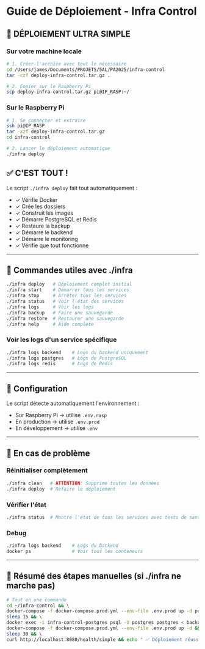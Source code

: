 # Guide de Déploiement - Infra Control

## 🚀 DÉPLOIEMENT ULTRA SIMPLE

### Sur votre machine locale

```bash
# 1. Créer l'archive avec tout le nécessaire
cd /Users/james/Documents/PROJETS/5AL/PA2025/infra-control
tar -czf deploy-infra-control.tar.gz .

# 2. Copier sur le Raspberry Pi
scp deploy-infra-control.tar.gz pi@IP_RASP:~/
```

### Sur le Raspberry Pi

```bash
# 1. Se connecter et extraire
ssh pi@IP_RASP
tar -xzf deploy-infra-control.tar.gz
cd infra-control

# 2. Lancer le déploiement automatique
./infra deploy
```

## ✅ C'EST TOUT !

Le script `./infra deploy` fait tout automatiquement :
- ✓ Vérifie Docker
- ✓ Crée les dossiers
- ✓ Construit les images
- ✓ Démarre PostgreSQL et Redis
- ✓ Restaure la backup
- ✓ Démarre le backend
- ✓ Démarre le monitoring
- ✓ Vérifie que tout fonctionne

---

## 📌 Commandes utiles avec ./infra

```bash
./infra deploy   # Déploiement complet initial
./infra start    # Démarrer tous les services
./infra stop     # Arrêter tous les services
./infra status   # Voir l'état des services
./infra logs     # Voir les logs
./infra backup   # Faire une sauvegarde
./infra restore  # Restaurer une sauvegarde
./infra help     # Aide complète
```

### Voir les logs d'un service spécifique
```bash
./infra logs backend    # Logs du backend uniquement
./infra logs postgres   # Logs de PostgreSQL
./infra logs redis      # Logs de Redis
```

---

## 🔧 Configuration

Le script détecte automatiquement l'environnement :
- Sur Raspberry Pi → utilise `.env.rasp`
- En production → utilise `.env.prod` 
- En développement → utilise `.env`

---

## 📝 En cas de problème

### Réinitialiser complètement
```bash
./infra clean   # ATTENTION: Supprime toutes les données
./infra deploy  # Refaire le déploiement
```

### Vérifier l'état
```bash
./infra status  # Montre l'état de tous les services avec tests de santé
```

### Debug
```bash
./infra logs backend    # Logs du backend
docker ps               # Voir tous les conteneurs
```

---

## 🎯 Résumé des étapes manuelles (si ./infra ne marche pas)

```bash
# Tout en une commande
cd ~/infra-control && \
docker-compose -f docker-compose.prod.yml --env-file .env.prod up -d postgres redis && \
sleep 15 && \
docker exec -i infra-control-postgres psql -U postgres postgres < backups/production_*.sql && \
docker-compose -f docker-compose.prod.yml --env-file .env.prod up -d && \
sleep 30 && \
curl http://localhost:8080/health/simple && echo " ✅ Déploiement réussi !"
```